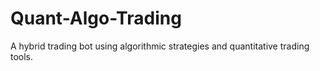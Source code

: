 # Quant-Algo-Trading
A hybrid trading bot using algorithmic strategies and quantitative trading tools.
